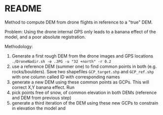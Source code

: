 # README



Method to compute DEM from drone flights in reference to a "true" DEM.

Problem: Using the drone internal GPS only leads to a banana effect of the model, and a poor absolute registration.

Methodology:

1. Generate a first rough DEM from the drone images and GPS locations `./DroneNadir.sh -e .JPG -u "32 +north" -r 0.2`
2. use a reference DEM (summer one) to find common points in both (e.g. rocks/boulders). Save two shapefiles `GCP_target.shp` and `GCP_ref.shp` with one column called ID with corresponding names
3. generate a new DEM using these common points as GCPs. This will correct X,Y banana effect. Run 
4. pick points free of snow, of common elevation in both DEMs (reference and DEM from previous step)
5. generate a third iteration of the DEM using these new GCPs to constrain in elevation the model and  

